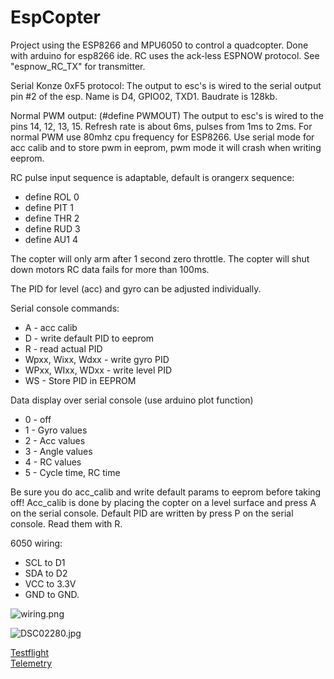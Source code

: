 # EspCopter

Project using the ESP8266 and MPU6050 to control a quadcopter. Done with arduino for esp8266 ide. RC uses the ack-less ESPNOW protocol. See "espnow_RC_TX" for transmitter.

Serial Konze 0xF5 protocol:
The output to esc's is wired to the serial output pin #2 of the esp. Name is D4, GPIO02, TXD1. Baudrate is 128kb.

Normal PWM output: (#define PWMOUT)
The output to esc's is wired to the pins 14, 12, 13, 15. Refresh rate is about 6ms, pulses from 1ms to 2ms.
For normal PWM use 80mhz cpu frequency for ESP8266. 
Use serial mode for acc calib and to store pwm in eeprom, pwm mode it will crash when writing eeprom.

RC pulse input sequence is adaptable, default is orangerx sequence: 
* define ROL 0
* define PIT 1
* define THR 2
* define RUD 3
* define AU1 4

The copter will only arm after 1 second zero throttle. The copter will shut down motors RC data fails for more than 100ms.

The PID for level (acc) and gyro can be adjusted individually.  

Serial console commands:
* A - acc calib
* D - write default PID to eeprom
* R - read actual PID
* Wpxx, Wixx, Wdxx - write gyro PID
* WPxx, WIxx, WDxx - write level PID
* WS - Store PID in EEPROM

Data display over serial console (use arduino plot function)
* 0 - off
* 1 - Gyro values
* 2 - Acc values
* 3 - Angle values
* 4 - RC values
* 5 - Cycle time, RC time

Be sure you do acc_calib and write default params to eeprom before taking off! 
Acc_calib is done by placing the copter on a level surface and press A on the serial console.
Default PID are written by press P on the serial console. Read them with R.

6050 wiring: 
* SCL to D1 
* SDA to D2 
* VCC to 3.3V 
* GND to GND.
 
![wiring.png](Wiring.png "Wiring")

![DSC02280.jpg](DSC02280.jpg "Testcopter")

[Testflight](https://youtu.be/OhVVPzNwx6M)   
[Telemetry](https://youtu.be/0AWHVxgIqno)   

